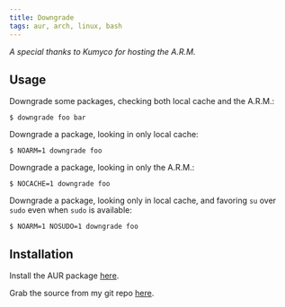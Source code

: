 ```yaml
---
title: Downgrade
tags: aur, arch, linux, bash
---
```


*A special thanks to Kumyco for hosting the A.R.M.*

## Usage

Downgrade some packages, checking both local cache and the A.R.M.:

```
$ downgrade foo bar
```

Downgrade a package, looking in only local cache:

```
$ NOARM=1 downgrade foo
```

Downgrade a package, looking in only the A.R.M.:

```
$ NOCACHE=1 downgrade foo
```

Downgrade a package, looking only in local cache, and favoring `su` over 
`sudo` even when `sudo` is available:

```
$ NOARM=1 NOSUDO=1 downgrade foo
```

## Installation

Install the AUR package [here][aur].

Grab the source from my git repo [here][repo].

[aur]: http://aur.archlinux.org/packages/downgrade
[repo]: http://github.com/pbrisbin/downgrade
